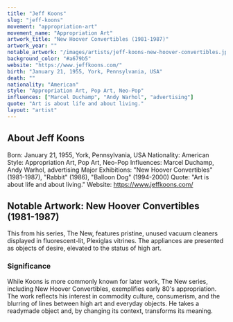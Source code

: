 ```yaml
---
title: "Jeff Koons"
slug: "jeff-koons"
movement: "appropriation-art"
movement_name: "Appropriation Art"
artwork_title: "New Hoover Convertibles (1981-1987)"
artwork_year: ""
notable_artwork: "/images/artists/jeff-koons-new-hoover-convertibles.jpeg"
background_color: "#a679b5"
website: "https://www.jeffkoons.com/"
birth: "January 21, 1955, York, Pennsylvania, USA"
death: ""
nationality: "American"
style: "Appropriation Art, Pop Art, Neo-Pop"
influences: ["Marcel Duchamp", "Andy Warhol", "advertising"]
quote: "Art is about life and about living."
layout: "artist"
---
```


## About Jeff Koons

Born: January 21, 1955, York, Pennsylvania, USA Nationality: American Style: Appropriation Art, Pop Art, Neo-Pop Influences: Marcel Duchamp, Andy Warhol, advertising Major Exhibitions: "New Hoover Convertibles" (1981-1987), "Rabbit" (1986), "Balloon Dog" (1994-2000) Quote: "Art is about life and about living." Website: https://www.jeffkoons.com/

## Notable Artwork: New Hoover Convertibles (1981-1987)

This from his series, The New, features pristine, unused vacuum cleaners displayed in fluorescent-lit, Plexiglas vitrines. The appliances are presented as objects of desire, elevated to the status of high art.

### Significance

While Koons is more commonly known for later work, The New series, including New Hoover Convertibles, exemplifies early 80's appropriation. The work reflects his interest in commodity culture, consumerism, and the blurring of lines between high art and everyday objects. He takes a readymade object and, by changing its context, transforms its meaning.
